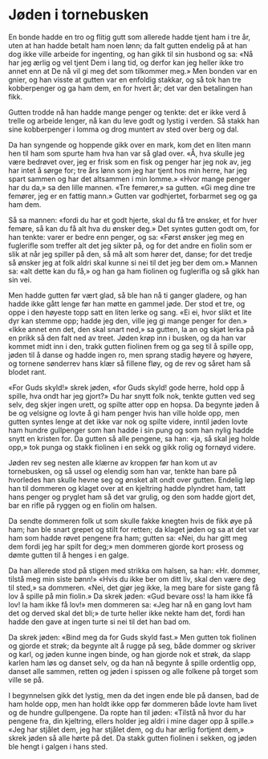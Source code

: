 # Jøden i tornebusken

En bonde hadde en tro og flitig gutt som allerede hadde tjent ham i tre år, uten at han hadde betalt ham noen lønn; da falt gutten endelig på at han dog ikke ville arbeide for ingenting, og han gikk til sin husbond og sa: «Nå har jeg ærlig og vel tjent Dem i lang tid, og derfor kan jeg heller ikke tro annet enn at De nå vil gi meg det som tilkommer meg.» Men bonden var en gnier, og han visste at gutten var en enfoldig stakkar, og så tok han tre kobberpenger og ga ham dem, en for hvert år; det var den betalingen han fikk.

Gutten trodde nå han hadde mange penger og tenkte: det er ikke verd å trelle og arbeide lenger, nå kan du leve godt og lystig i verden. Så stakk han sine kobberpenger i lomma og drog muntert av sted over berg og dal.

Da han syngende og hoppende gikk over en mark, kom det en liten mann hen til ham som spurte ham hva han var så glad over. «Å, hva skulle jeg være bedrøvet over, jeg er frisk som en fisk og penger har jeg nok av, jeg har intet å sørge for; tre års lønn som jeg har tjent hos min herre, har jeg spart sammen og har det altsammen i min lomme.» «Hvor mange penger har du da,» sa den lille mannen. «Tre femører,» sa gutten. «Gi meg dine tre femører, jeg er en fattig mann.» Gutten var godhjertet, forbarmet seg og ga ham dem.

Så sa mannen: «fordi du har et godt hjerte, skal du få tre ønsker, et for hver femøre, så kan du få alt hva du ønsker deg.» Det syntes gutten godt om, for han tenkte: varer er bedre enn penger, og sa: «Først ønsker jeg meg en fuglerifle som treffer alt det jeg sikter på, og for det andre en fiolin som er slik at når jeg spiller på den, så må alt som hører det, danse; for det tredje så ønsker jeg at folk aldri skal kunne si nei til det jeg ber dem om.» Mannen sa: «alt dette kan du få,» og han ga ham fiolinen og fuglerifla og så gikk han sin vei.

Men hadde gutten før vært glad, så ble han nå ti ganger gladere, og han hadde ikke gått lenge før han møtte en gammel jøde. Der stod et tre, og oppe i den høyeste topp satt en liten lerke og sang. «Ei ei, hvor slikt et lite dyr kan stemme opp; hadde jeg den, ville jeg gi mange penger for den.» «Ikke annet enn det, den skal snart ned,» sa gutten, la an og skjøt lerka på en prikk så den falt ned av treet. Jøden krøp inn i busken, og da han var kommet midt inn i den, trakk gutten fiolinen frem og ga seg til å spille opp, jøden til å danse og hadde ingen ro, men sprang stadig høyere og høyere, og tornene sønderrev hans klær så fillene fløy, og de rev og såret ham så blodet rant.

«For Guds skyld!» skrek jøden, «for Guds skyld! gode herre, hold opp å spille, hva ondt har jeg gjort?» Du har snytt folk nok, tenkte gutten ved seg selv, deg skjer ingen urett, og spilte atter opp en hopsa. Da begynte jøden å be og velsigne og lovte å gi ham penger hvis han ville holde opp, men gutten syntes lenge at det ikke var nok og spilte videre, inntil jøden lovte ham hundre gullpenger som han hadde i sin pung og som han nylig hadde snytt en kristen for. Da gutten så alle pengene, sa han: «ja, så skal jeg holde opp,» tok punga og stakk fiolinen i en sekk og gikk rolig og fornøyd videre.

Jøden rev seg nesten alle klærne av kroppen før han kom ut av tornebusken, og så ussel og elendig som han var, tenkte han bare på hvorledes han skulle hevne seg og ønsket alt ondt over gutten. Endelig løp han til dommeren og klaget over at en kjeltring hadde plyndret ham, tatt hans penger og pryglet ham så det var grulig, og den som hadde gjort det, bar en rifle på ryggen og en fiolin om halsen.

Da sendte dommeren folk ut som skulle fakke knegten hvis de fikk øye på ham; han ble snart grepet og stilt for retten; da klaget jøden og sa at det var ham som hadde røvet pengene fra ham; gutten sa: «Nei, du har gitt meg dem fordi jeg har spilt for deg;» men dommeren gjorde kort prosess og dømte gutten til å henges i en galge.

Da han allerede stod på stigen med strikka om halsen, sa han: «Hr. dommer, tilstå meg min siste bønn!» «Hvis du ikke ber om ditt liv, skal den være deg til sted,» sa dommeren. «Nei, det gjør jeg ikke, la meg bare for siste gang få lov å spille på min fiolin.» Da skrek jøden: «Gud bevare oss! la ham ikke få lov! la ham ikke få lov!» men dommeren sa: «Jeg har nå en gang lovt ham det og derved skal det bli;» de turte heller ikke nekte ham det, fordi han hadde den gave at ingen turte si nei til det han bad om.

Da skrek jøden: «Bind meg da for Guds skyld fast.» Men gutten tok fiolinen og gjorde et strøk; da begynte alt å rugge på seg, både dommer og skriver og karl, og jøden kunne ingen binde, og han gjorde nok et strøk, da slapp karlen ham løs og danset selv, og da han nå begynte å spille ordentlig opp, danset alle sammen, retten og jøden i spissen og alle folkene på torget som ville se på.

I begynnelsen gikk det lystig, men da det ingen ende ble på dansen, bad de ham holde opp, men han holdt ikke opp før dommeren både lovte ham livet og de hundre gullpengene. Da ropte han til jøden: «Tilstå nå hvor du har pengene fra, din kjeltring, ellers holder jeg aldri i mine dager opp å spille.» «Jeg har stjålet dem, jeg har stjålet dem, og du har ærlig fortjent dem,» skrek jøden så alle hørte på det. Da stakk gutten fiolinen i sekken, og jøden ble hengt i galgen i hans sted.

